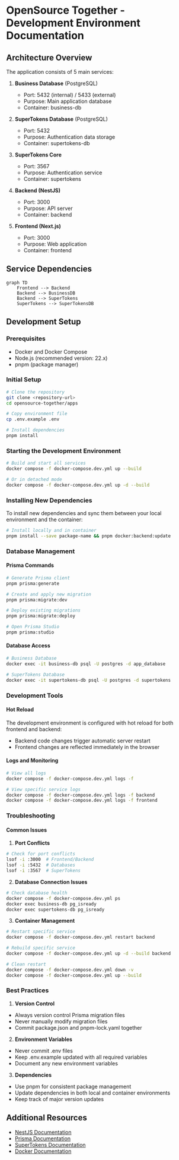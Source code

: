 # OpenSource Together - Development Environment Documentation

## Architecture Overview

The application consists of 5 main services:

1. **Business Database** (PostgreSQL)
   - Port: 5432 (internal) / 5433 (external)
   - Purpose: Main application database
   - Container: business-db

2. **SuperTokens Database** (PostgreSQL)
   - Port: 5432
   - Purpose: Authentication data storage
   - Container: supertokens-db

3. **SuperTokens Core**
   - Port: 3567
   - Purpose: Authentication service
   - Container: supertokens

4. **Backend (NestJS)**
   - Port: 3000
   - Purpose: API server
   - Container: backend

5. **Frontend (Next.js)**
   - Port: 3000
   - Purpose: Web application
   - Container: frontend

## Service Dependencies

```mermaid
graph TD
    Frontend --> Backend
    Backend --> BusinessDB
    Backend --> SuperTokens
    SuperTokens --> SuperTokensDB
```

## Development Setup

### Prerequisites
- Docker and Docker Compose
- Node.js (recommended version: 22.x)
- pnpm (package manager)

### Initial Setup
```bash
# Clone the repository
git clone <repository-url>
cd opensource-together/apps

# Copy environment file
cp .env.example .env

# Install dependencies
pnpm install
```

### Starting the Development Environment
```bash
# Build and start all services
docker compose -f docker-compose.dev.yml up --build

# Or in detached mode
docker compose -f docker-compose.dev.yml up -d --build
```

### Installing New Dependencies
To install new dependencies and sync them between your local environment and the container:

```bash
# Install locally and in container
pnpm install --save package-name && pnpm docker:backend:update
```

### Database Management

#### Prisma Commands
```bash
# Generate Prisma client
pnpm prisma:generate

# Create and apply new migration
pnpm prisma:migrate:dev

# Deploy existing migrations
pnpm prisma:migrate:deploy

# Open Prisma Studio
pnpm prisma:studio
```

#### Database Access
```bash
# Business Database
docker exec -it business-db psql -U postgres -d app_database

# SuperTokens Database
docker exec -it supertokens-db psql -U postgres -d supertokens
```

### Development Tools

#### Hot Reload
The development environment is configured with hot reload for both frontend and backend:
- Backend code changes trigger automatic server restart
- Frontend changes are reflected immediately in the browser

#### Logs and Monitoring
```bash
# View all logs
docker compose -f docker-compose.dev.yml logs -f

# View specific service logs
docker compose -f docker-compose.dev.yml logs -f backend
docker compose -f docker-compose.dev.yml logs -f frontend
```

### Troubleshooting

#### Common Issues

1. **Port Conflicts**
```bash
# Check for port conflicts
lsof -i :3000  # Frontend/Backend
lsof -i :5432  # Databases
lsof -i :3567  # SuperTokens
```

2. **Database Connection Issues**
```bash
# Check database health
docker compose -f docker-compose.dev.yml ps
docker exec business-db pg_isready
docker exec supertokens-db pg_isready
```

3. **Container Management**
```bash
# Restart specific service
docker compose -f docker-compose.dev.yml restart backend

# Rebuild specific service
docker compose -f docker-compose.dev.yml up -d --build backend

# Clean restart
docker compose -f docker-compose.dev.yml down -v
docker compose -f docker-compose.dev.yml up --build
```

### Best Practices

1. **Version Control**
- Always version control Prisma migration files
- Never manually modify migration files
- Commit package.json and pnpm-lock.yaml together

2. **Environment Variables**
- Never commit .env files
- Keep .env.example updated with all required variables
- Document any new environment variables

3. **Dependencies**
- Use pnpm for consistent package management
- Update dependencies in both local and container environments
- Keep track of major version updates

## Additional Resources

- [NestJS Documentation](https://docs.nestjs.com)
- [Prisma Documentation](https://www.prisma.io/docs)
- [SuperTokens Documentation](https://supertokens.com/docs)
- [Docker Documentation](https://docs.docker.com)